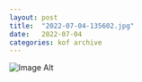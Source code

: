 ```yaml
---
layout:	post
title:	"2022-07-04-135602.jpg"
date:	2022-07-04
categories:	kof archive
---
```


![Image Alt](https://k0f.github.io/assets/2022-07-04-135602.jpg)